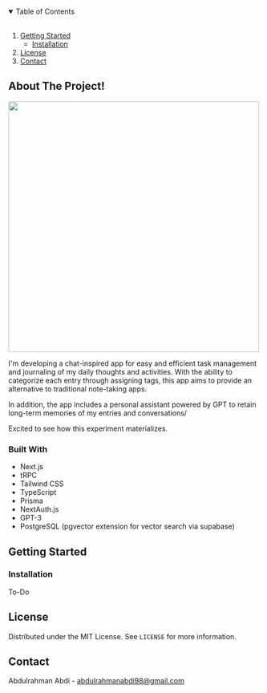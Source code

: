 <!-- TABLE OF CONTENTS -->
<br/>
<details open="open">
  <summary>Table of Contents</summary> <br/>
  <ol>
    <li>
      <a href="#getting-started">Getting Started</a>
      <ul>
        <li><a href="#installation">Installation</a></li>
      </ul>
    </li>
    <li><a href="#license">License</a></li>
    <li><a href="#contact">Contact</a></li>
  </ol>
</details>


<!-- ABOUT THE PROJECT -->
## About The Project!

<img height="500" src="https://user-images.githubusercontent.com/46926470/216976437-7faa9b89-e604-437e-95d5-1754e8f1a549.png">

I'm developing a chat-inspired app for easy and efficient task management and journaling of my daily thoughts and activities. With the ability to categorize each entry through assigning tags, this app aims to provide an alternative to traditional note-taking apps.

In addition, the app includes a personal assistant powered by GPT to retain long-term memories of my entries and conversations/

Excited to see how this experiment materializes.


### Built With
* Next.js
* tRPC
* Tailwind CSS
* TypeScript
* Prisma
* NextAuth.js
* GPT-3
* PostgreSQL (pgvector extension for vector search via supabase)


<!-- GETTING STARTED -->
## Getting Started

### Installation
To-Do

## License

Distributed under the MIT License. See `LICENSE` for more information.

<!-- CONTACT -->
## Contact

Abdulrahman Abdi  - abdulrahmanabdi98@gmail.com
